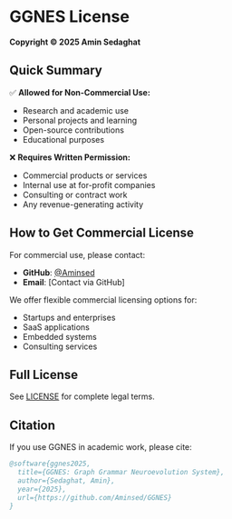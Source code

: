 # GGNES License

**Copyright © 2025 Amin Sedaghat**

## Quick Summary

✅ **Allowed for Non-Commercial Use:**
- Research and academic use
- Personal projects and learning
- Open-source contributions
- Educational purposes

❌ **Requires Written Permission:**
- Commercial products or services
- Internal use at for-profit companies
- Consulting or contract work
- Any revenue-generating activity

## How to Get Commercial License

For commercial use, please contact:
- **GitHub**: [@Aminsed](https://github.com/Aminsed)
- **Email**: [Contact via GitHub]

We offer flexible commercial licensing options for:
- Startups and enterprises
- SaaS applications
- Embedded systems
- Consulting services

## Full License

See [LICENSE](LICENSE) for complete legal terms.

## Citation

If you use GGNES in academic work, please cite:

```bibtex
@software{ggnes2025,
  title={GGNES: Graph Grammar Neuroevolution System},
  author={Sedaghat, Amin},
  year={2025},
  url={https://github.com/Aminsed/GGNES}
}
```
